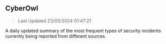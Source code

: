 ## CyberOwl 
> Last Updated 23/05/2024 01:47:21 


A daily updated summary of the most frequent types of security incidents currently being reported from different sources.

